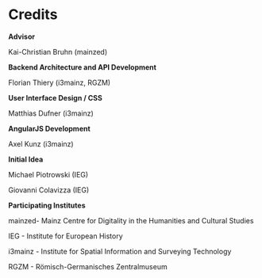 # Credits

**Advisor**

Kai-Christian Bruhn (mainzed)

**Backend Architecture and API Development**

Florian Thiery (i3mainz, RGZM)

**User Interface Design / CSS**

Matthias Dufner (i3mainz)

**AngularJS Development**

Axel Kunz (i3mainz)

**Initial Idea**

Michael Piotrowski (IEG)

Giovanni Colavizza (IEG)

**Participating Institutes**

mainzed- Mainz Centre for Digitality in the Humanities and Cultural Studies

IEG - Institute for European History

i3mainz - Institute for Spatial Information and Surveying Technology

RGZM - Römisch-Germanisches Zentralmuseum
